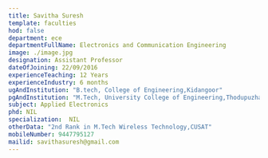 ```yaml
---
title: Savitha Suresh
template: faculties
hod: false
department: ece
departmentFullName: Electronics and Communication Engineering
image: ./image.jpg
designation: Assistant Professor
dateOfJoining: 22/09/2016
experienceTeaching: 12 Years
experienceIndustry: 6 months
ugAndInstitution: "B.tech, College of Engineering,Kidangoor"
pgAndInstitution: "M.Tech, University College of Engineering,Thodupuzha"
subject: Applied Electronics
phd: NIL
specialization:  NIL
otherData: "2nd Rank in M.Tech Wireless Technology,CUSAT"
mobileNumber: 9447795127
mailid: savithasuresh@gmail.com
---
```

